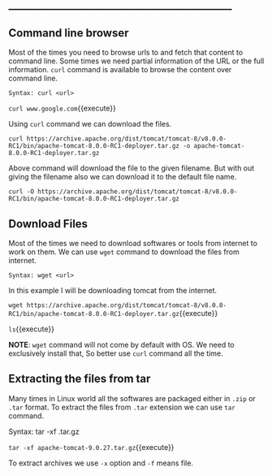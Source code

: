 ## ____________________________________________

## Command line browser

Most of the times you need to browse urls to and fetch that content to command line. Some times we need partial information of the URL or the full information. `curl` command is available to browse the content over command line.

`Syntax: curl <url>`

`curl www.google.com`{{execute}} 

Using `curl` command we can download the files.

`curl https://archive.apache.org/dist/tomcat/tomcat-8/v8.0.0-RC1/bin/apache-tomcat-8.0.0-RC1-deployer.tar.gz -o apache-tomcat-8.0.0-RC1-deployer.tar.gz`

Above command will download the file to the given filename.
But with out giving the filename also we can download it to the default file name.

`curl -O https://archive.apache.org/dist/tomcat/tomcat-8/v8.0.0-RC1/bin/apache-tomcat-8.0.0-RC1-deployer.tar.gz`

## Download Files

Most of the times we need to download softwares or tools from internet to work on them. We can use `wget` command to download the files from internet.

`Syntax: wget <url>`

In this example I will be downloading tomcat from the internet.

`wget https://archive.apache.org/dist/tomcat/tomcat-8/v8.0.0-RC1/bin/apache-tomcat-8.0.0-RC1-deployer.tar.gz`{{execute}}

`ls`{{execute}} 

**NOTE**: `wget` command will not come by default with OS. We need to exclusively install that, So better use `curl` command all the time.


## Extracting the files from tar

Many times in Linux world all the softwares are packaged either in `.zip` or `.tar` format. To extract the files from `.tar` extension we can use `tar` command.

Syntax: tar -xf <filename>.tar.gz

`tar -xf apache-tomcat-9.0.27.tar.gz`{{execute}} 

To extract archives we use `-x` option and `-f` means file.

